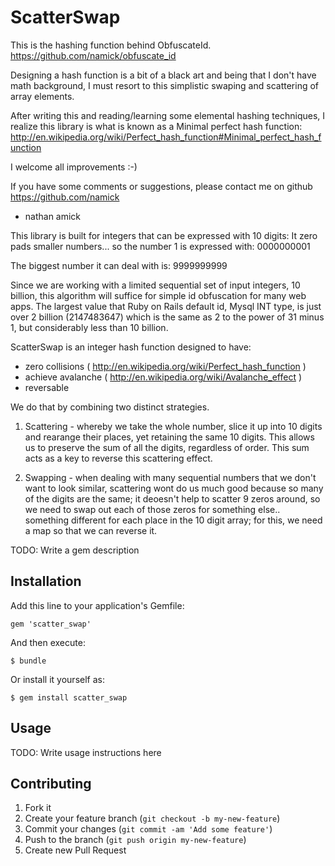 # ScatterSwap

This is the hashing function behind ObfuscateId.
https://github.com/namick/obfuscate_id

Designing a hash function is a bit of a black art and
being that I don't have math background, I must resort
to this simplistic swaping and scattering of array elements.

After writing this and reading/learning some elemental hashing techniques,
I realize this library is what is known as a Minimal perfect hash function:
http://en.wikipedia.org/wiki/Perfect_hash_function#Minimal_perfect_hash_function

I welcome all improvements :-)

If you have some comments or suggestions, please contact me on github
https://github.com/namick

- nathan amick


This library is built for integers that can be expressed with 10 digits:
It zero pads smaller numbers... so the number 1 is expressed with:
0000000001

The biggest number it can deal with is:
9999999999

Since we are working with a limited sequential set of input integers, 10 billion,
this algorithm will suffice for simple id obfuscation for many web apps.
The largest value that Ruby on Rails default id, Mysql INT type, is just over 2 billion (2147483647)
which is the same as 2 to the power of 31 minus 1, but considerably less than 10 billion.

ScatterSwap is an integer hash function designed to have:
- zero collisions ( http://en.wikipedia.org/wiki/Perfect_hash_function )
- achieve avalanche ( http://en.wikipedia.org/wiki/Avalanche_effect )
- reversable

We do that by combining two distinct strategies.

1. Scattering - whereby we take the whole number, slice it up into 10 digits
and rearange their places, yet retaining the same 10 digits.  This allows
us to preserve the sum of all the digits, regardless of order.  This sum acts
as a key to reverse this scattering effect.

2. Swapping - when dealing with many sequential numbers that we don't want
to look similar, scattering wont do us much good because so many of the
digits are the same; it deoesn't help to scatter 9 zeros around, so we need
to swap out each of those zeros for something else.. something different
for each place in the 10 digit array; for this, we need a map so that we
can reverse it.

TODO: Write a gem description

## Installation

Add this line to your application's Gemfile:

    gem 'scatter_swap'

And then execute:

    $ bundle

Or install it yourself as:

    $ gem install scatter_swap

## Usage

TODO: Write usage instructions here

## Contributing

1. Fork it
2. Create your feature branch (`git checkout -b my-new-feature`)
3. Commit your changes (`git commit -am 'Add some feature'`)
4. Push to the branch (`git push origin my-new-feature`)
5. Create new Pull Request
